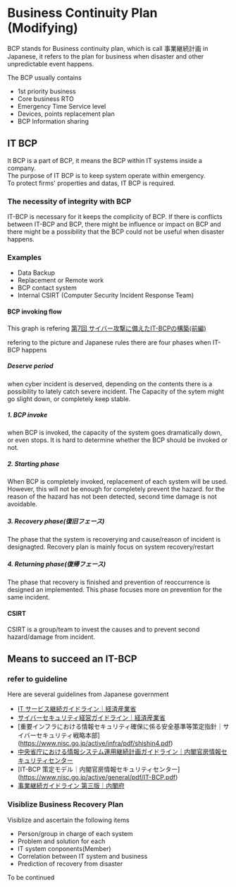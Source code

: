 # Business Continuity Plan (Modifying)
BCP stands for Business continuity plan, which is call 事業継続計画 in Japanese, it refers to the plan for business when disaster and other unpredictable event happens.

The BCP usually contains 
- 1st priority business
- Core business RTO
- Emergency Time Service level
- Devices, points replacement plan
- BCP Information sharing


## IT BCP
It BCP is a part of BCP, it means the BCP within IT systems inside a company.   
The purpose of IT BCP is to keep system operate within emergency.  
To protect firms' properties and datas, IT BCP is required.  

### The necessity of integrity with BCP
IT-BCP is necessary for it keeps the complicity of BCP. If there is conflicts between IT-BCP and BCP, there might be influence or impact on BCP and there might be a possibility that the BCP could not be useful when disaster happens.

### Examples
 - Data Backup
 - Replacement or Remote work
 - BCP contact system
 - Internal CSIRT (Computer Security Incident Response Team)
#### BCP invoking flow
This graph is refering [第7回 サイバー攻撃に備えたIT-BCPの構築(前編)](https://www.nec-solutioninnovators.co.jp/sl/bcp/series/itbcp.html)




refering to the picture and Japanese rules there are four phases when IT-BCP happens
##### Deserve period
when cyber incident is deserved, depending on the contents there is a possibility to lately catch severe incident.
The Capacity of the sytem might go slight down, or completely keep stable.
##### 1. BCP invoke
when BCP is invoked, the capacity of the system goes dramatically down, or even stops. 
It is hard to determine whether the BCP should be invoked or not.

##### 2. Starting phase
When BCP is completely invoked, replacement of each system will be used. However, this will not be enough for completely prevent the hazard. for the reason of the hazard has not been detected, second time damage is not avoidable.

##### 3. Recovery phase(復旧フェース)
The phase that the system is recoverying and cause/reason of incident is designagted.
Recovery plan is mainly focus on system recovery/restart

##### 4. Returning phase(復帰フェース)
The phase that recovery is finished and prevention of reoccurrence is designed an implemented.
This phase focuses more on prevention for the same incident.

#### CSIRT
 CSIRT is a group/team to invest the causes and to prevent second hazard/damage from incident.

## Means to succeed an IT-BCP

### refer to guideline
Here are several guidelines from Japanese government

- [IT サービス継続ガイドライン｜経済産業省](https://www.meti.go.jp/policy/netsecurity/downloadfiles/itsc_gl.pdf)
- [サイバーセキュリティ経営ガイドライン｜経済産業省](http://warp.da.ndl.go.jp/info:ndljp/pid/10977616/www.meti.go.jp/policy/netsecurity/mng_guide.html)
- [重要インフラにおける情報セキュリティ確保に係る安全基準等策定指針｜サイバーセキュリティ戦略本部] (https://www.nisc.go.jp/active/infra/pdf/shishin4.pdf)
- [中央省庁における情報システム運用継続計画ガイドライン｜内閣官房情報セキュリティセンター](https://www.nisc.go.jp/active/general/pdf/itbcp1-1_2.pdf)
- [IT-BCP 策定モデル｜内閣官房情報セキュリティセンター] (https://www.nisc.go.jp/active/general/pdf/IT-BCP.pdf)
- [事業継続ガイドライン 第三版｜内閣府](http://www.bousai.go.jp/kyoiku/kigyou/keizoku/pdf/guideline03.pdf)
### Visiblize Business Recovery Plan
  Visiblize and ascertain the following items
  - Person/group in charge of each system
  - Problem and solution for each
  - IT system conponents(Member)
  - Correlation between IT system and business
  - Prediction of recovery from disaster
  
  To be continued
